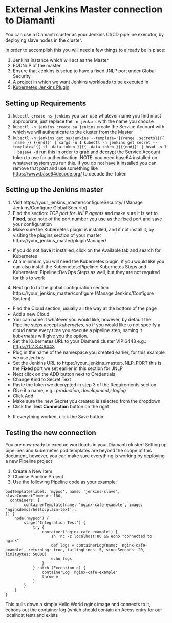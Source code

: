 # External Jenkins Master connection to Diamanti
You can use a Diamanti cluster as your Jenkins CI/CD pipeline executor, by deploying slave nodes in the cluster.

In order to accomplish this you will need a few things to already be in place:
1. Jenkins instance which will act as the Master
2. FQDN/IP of the master
3. Ensure that Jenkins is setup to have a fixed JNLP port under Global Security
4. A project in which we want Jenkins workloads to be executed in
5. [Kubernetes Jenkins Plugin](https://wiki.jenkins.io/display/JENKINS/Kubernetes+Plugin)

## Setting up Requirements
1. `kubectl create ns jenkins` you can use whatever name you find most appropriate, just replace the `-n jenkins` with the name you choose
2. `kubectl -n jenkins create sa jenkins` create the Service Account with which we will authenticate to the cluster from the Master
3. `kubectl -n jenkins get sa/jenkins --template='{{range .secrets}}{{ .name }} {{end}}' | xargs -n 1 kubectl -n jenkins get secret --template='{{ if .data.token }}{{ .data.token }}{{end}}' | head -n 1 | base64 -d` run this in order to grab and decrypt the Service Account token to use for authentication. NOTE: you need base64 installed on whatever system you run this. If you do not have it installed you can remove that part and use something like https://www.base64decode.org/ to decode the Token

## Setting up the Jenkins master
1. Visit https://your_jenkins_master/configureSecurity/ (Manage Jenkins/Configure Global Security)
2. Find the section: _TCP port for JNLP agents_ and make sure it is set to **Fixed**, take note of the port number you use as the fixed port and save your configuration
3. Make sure the Kubernetes plugin is installed, and if not install it, by visiting the plugins section of your master https://your_jenkins_master/pluginManager/
  * If you do not have it installed, click on the Available tab and search for Kubernetes
  * At a minimum you will need the Kubernetes plugin, if you would like you can also install the Kubernetes::Pipeline::Kubernetes Steps and Kubernetes::Pipeline::DevOps Steps as well, but they are not required for this to work
4. Next go to to the global configuration section https://your_jenkins_master/configure (Manage Jenkins/Configure System)
  * Find the Cloud section, usually all the way at the bottom of the page
  * Add a new Cloud
  * You can name it whatever you would like, however, by default the Pipeline steps accept _kubernetes_, so if you would like to not specify a cloud name every time you execute a pipeline step, naming it _kubernetes_ will give you the option.
  * Set the Kubernetes URL to your Diamanti cluster VIP:6443 e.g.: https://1.2.3.4:6443
  * Plug in the name of the namespace you created earlier, for this example we use _jenkins_
  * Set the Jenkins URL to https://your_jenkins_master:JNLP_PORT this is the **Fixed** port we set earlier in this section for JNLP
  * Next click on the ADD button next to Credentials
  * Change Kind to Secret Text
  * Paste the token we decrypted in step 3 of the Requirements section
  * Give it a name, e.g.: _production_, _development_,_staging_
  * Click Add
  * Make sure the new Secret you created is selected from the dropdown
  * Click the **Test Connection** button on the right
5. If everything worked, click the Save button

## Testing the new connection
You are now ready to exectue workloads in your Diamanti cluster!
Setting up pipelines and kubernetes pod templates are beyond the scope of this document, however, you can make sure everything is working by deploying a new Pipeline project

1. Create a New Item
2. Choose Pipeline Project
3. Use the following Pipeline code as your example:
```
podTemplate(label: 'mypod', name: 'jenkins-slave', slaveConnectTimeout: 180,
  containers: [
        containerTemplate(name: 'nginx-cafe-example', image: 'nginxdemos/hello:plain-text'),
]) {
    node('mypod') {
        stage('Integration Test') {
            try {
                container('nginx-cafe-example') {
                    sh 'nc -z localhost:80 && echo "connected to nginx"'
                    def logs = containerLog(name: 'nginx-cafe-example', returnLog: true, tailingLines: 5, sinceSeconds: 20, limitBytes: 50000)
                    echo logs
                }
            } catch (Exception e) {
                containerLog 'nginx-cafe-example'
                throw e
            }
        }
    }
}
```
This pulls down a simple Hello World nginx image and connects to it, echoes out the container log (which should contain an Acess entry for our localhost test) and exists
